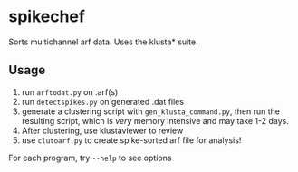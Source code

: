 spikechef
=========

Sorts multichannel arf data. Uses the klusta* suite.

Usage
---------
1. run `arftodat.py` on .arf(s)
2. run `detectspikes.py` on generated .dat files
3. generate a clustering script with `gen_klusta_command.py`, then run the resulting script, which is _very_ memory intensive and may take 1-2 days.
4. After clustering, use klustaviewer to review
5. use `clutoarf.py` to create spike-sorted arf file for analysis!

For each program, try `--help` to see options
